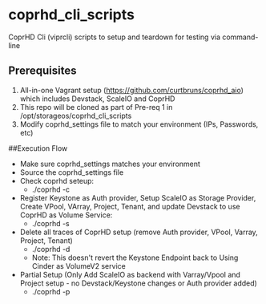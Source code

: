 # coprhd_cli_scripts
CoprHD Cli (viprcli) scripts to setup and teardown for testing via command-line

## Prerequisites
1. All-in-one Vagrant setup (https://github.com/curtbruns/coprhd_aio) which includes Devstack, ScaleIO and CoprHD
2. This repo will be cloned as part of Pre-req 1 in /opt/storageos/coprhd_cli_scripts
3. Modify coprhd_settings file to match your environment (IPs, Passwords, etc)

##Execution Flow
* Make sure coprhd_settings matches your environment
* Source the coprhd_settings file
* Check coprhd seteup:
  * ./coprhd -c 
* Register Keystone as Auth provider, Setup ScaleIO as Storage Provider, Create VPool, VArray, Project, Tenant, and update Devstack to use CoprHD as Volume Service:
  * ./coprhd -s
* Delete all traces of CoprHD setup (remove Auth provider, VPool, Varray, Project, Tenant)
  * ./coprhd -d
  * Note: This doesn't revert the Keystone Endpoint back to Using Cinder as VolumeV2 service
* Partial Setup (Only Add ScaleIO as backend with Varray/Vpool and Project setup - no Devstack/Keystone changes or Auth provider added)
  * ./coprhd -p
